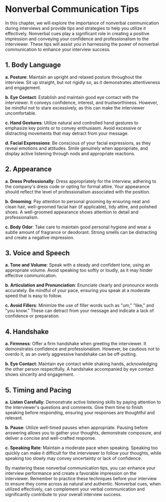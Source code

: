 Nonverbal Communication Tips
=======================================

In this chapter, we will explore the importance of nonverbal communication during interviews and provide tips and strategies to help you utilize it effectively. Nonverbal cues play a significant role in creating a positive impression and conveying your confidence and professionalism to the interviewer. These tips will assist you in harnessing the power of nonverbal communication to enhance your interview success.

1\. Body Language
----------------

**a. Posture**: Maintain an upright and relaxed posture throughout the interview. Sit up straight, but not rigidly so, as it demonstrates attentiveness and engagement.

**b. Eye Contact**: Establish and maintain good eye contact with the interviewer. It conveys confidence, interest, and trustworthiness. However, be mindful not to stare excessively, as this can make the interviewer uncomfortable.

**c. Hand Gestures**: Utilize natural and controlled hand gestures to emphasize key points or to convey enthusiasm. Avoid excessive or distracting movements that may detract from your message.

**d. Facial Expressions**: Be conscious of your facial expressions, as they reveal emotions and attitudes. Smile genuinely when appropriate, and display active listening through nods and appropriate reactions.

2\. Appearance
-------------

**a. Dress Professionally**: Dress appropriately for the interview, adhering to the company's dress code or opting for formal attire. Your appearance should reflect the level of professionalism associated with the position.

**b. Grooming**: Pay attention to personal grooming by ensuring neat and clean hair, well-groomed facial hair (if applicable), tidy attire, and polished shoes. A well-groomed appearance shows attention to detail and professionalism.

**c. Body Odor**: Take care to maintain good personal hygiene and wear a subtle amount of fragrance or deodorant. Strong smells can be distracting and create a negative impression.

3\. Voice and Speech
-------------------

**a. Tone and Volume**: Speak with a steady and confident tone, using an appropriate volume. Avoid speaking too softly or loudly, as it may hinder effective communication.

**b. Articulation and Pronunciation**: Enunciate clearly and pronounce words accurately. Be mindful of your pace, ensuring you speak at a moderate speed that is easy to follow.

**c. Avoid Fillers**: Minimize the use of filler words such as "um," "like," and "you know." These can detract from your message and indicate a lack of confidence or preparation.

4\. Handshake
------------

**a. Firmness**: Offer a firm handshake when greeting the interviewer. It demonstrates confidence and professionalism. However, be cautious not to overdo it, as an overly aggressive handshake can be off-putting.

**b. Eye Contact**: Maintain eye contact while shaking hands, acknowledging the other person respectfully. A handshake accompanied by eye contact shows sincerity and engagement.

5\. Timing and Pacing
--------------------

**a. Listen Carefully**: Demonstrate active listening skills by paying attention to the interviewer's questions and comments. Give them time to finish speaking before responding, ensuring your responses are thoughtful and relevant.

**b. Pause**: Utilize well-timed pauses when appropriate. Pausing before answering allows you to gather your thoughts, demonstrate composure, and deliver a concise and well-crafted response.

**c. Speaking Rate**: Maintain a moderate pace when speaking. Speaking too quickly can make it difficult for the interviewer to follow your thoughts, while speaking too slowly may convey uncertainty or lack of confidence.

By mastering these nonverbal communication tips, you can enhance your interview performance and create a favorable impression on the interviewer. Remember to practice these techniques before your interview to ensure they come across as natural and authentic. Nonverbal cues, when utilized effectively, can complement your verbal communication and significantly contribute to your overall interview success.
